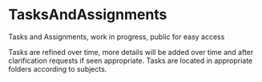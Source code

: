 # TasksAndAssignments
Tasks and Assignments, work in progress, public for easy access

Tasks are refined over time, more details will be added over time and after clarification requests if seen appropriate. Tasks are located in appropriate folders according to subjects. 
